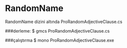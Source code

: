 # RandomName

RandomName dizini altında ProRandomAdjectiveClause.cs 

###derleme:
$ gmcs ProRandomAdjectiveClause.cs

###çalıştırma
$ mono ProRandomAdjectiveClause.exe
